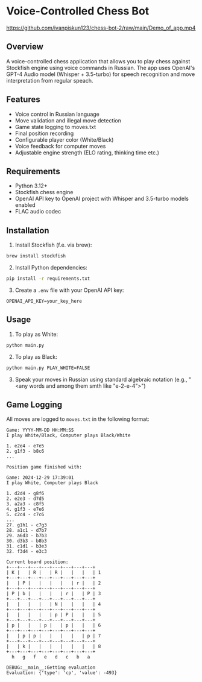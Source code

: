 # Voice-Controlled Chess Bot

https://github.com/ivanpiskun123/chess-bot-2/raw/main/Demo_of_app.mp4

## Overview
A voice-controlled chess application that allows you to play chess against Stockfish engine using voice commands in Russian. The app uses OpenAI's GPT-4 Audio model (Whisper + 3.5-turbo) for speech recognition and move interpretation from regular speach.

## Features
- Voice control in Russian language
- Move validation and illegal move detection
- Game state logging to moves.txt
- Final position recording
- Configurable player color (White/Black)
- Voice feedback for computer moves
- Adjustable engine strength (ELO rating, thinking time etc.)

## Requirements
- Python 3.12+
- Stockfish chess engine
- OpenAI API key to OpenAI project with Whisper and 3.5-turbo models enabled
- FLAC audio codec

## Installation
1. Install Stockfish (f.e. via brew):
```bash
brew install stockfish
```

2. Install Python dependencies:
```bash
pip install -r requirements.txt
```

3. Create a `.env` file with your OpenAI API key:
```
OPENAI_API_KEY=your_key_here
```

## Usage
1. To play as White:
```bash
python main.py
```

2. To play as Black:
```bash
python main.py PLAY_WHITE=FALSE
```

3. Speak your moves in Russian using standard algebraic notation (e.g., "<any words and among them smth like "e-2-e-4">")

## Game Logging
All moves are logged to `moves.txt` in the following format:
```
Game: YYYY-MM-DD HH:MM:SS
I play White/Black, Computer plays Black/White

1. e2e4 - e7e5
2. g1f3 - b8c6
...

Position game finished with:

Game: 2024-12-29 17:39:01
I play White, Computer plays Black

1. d2d4 - g8f6
2. e2e3 - d7d5
3. a2a3 - c8f5
4. g1f3 - e7e6
5. c2c4 - c7c6
...
27. g1h1 - c7g3
28. a1c1 - d7b7
29. a6d3 - b7b3
30. d3b3 - b8b3
31. c1d1 - b3e3
32. f3d4 - e3c3

Current board position:
+---+---+---+---+---+---+---+---+
| K |   | R |   | R |   |   |   | 1
+---+---+---+---+---+---+---+---+
|   | P |   |   |   |   | r |   | 2
+---+---+---+---+---+---+---+---+
| P | b |   |   |   | r |   | P | 3
+---+---+---+---+---+---+---+---+
|   |   |   |   | N |   |   |   | 4
+---+---+---+---+---+---+---+---+
|   |   |   |   | p | P |   |   | 5
+---+---+---+---+---+---+---+---+
| p |   |   | p |   | p |   |   | 6
+---+---+---+---+---+---+---+---+
|   | p | p |   |   |   |   | p | 7
+---+---+---+---+---+---+---+---+
|   | k |   |   |   |   |   |   | 8
+---+---+---+---+---+---+---+---+
  h   g   f   e   d   c   b   a

DEBUG:__main__:Getting evaluation
Evaluation: {'type': 'cp', 'value': -493}
``` 